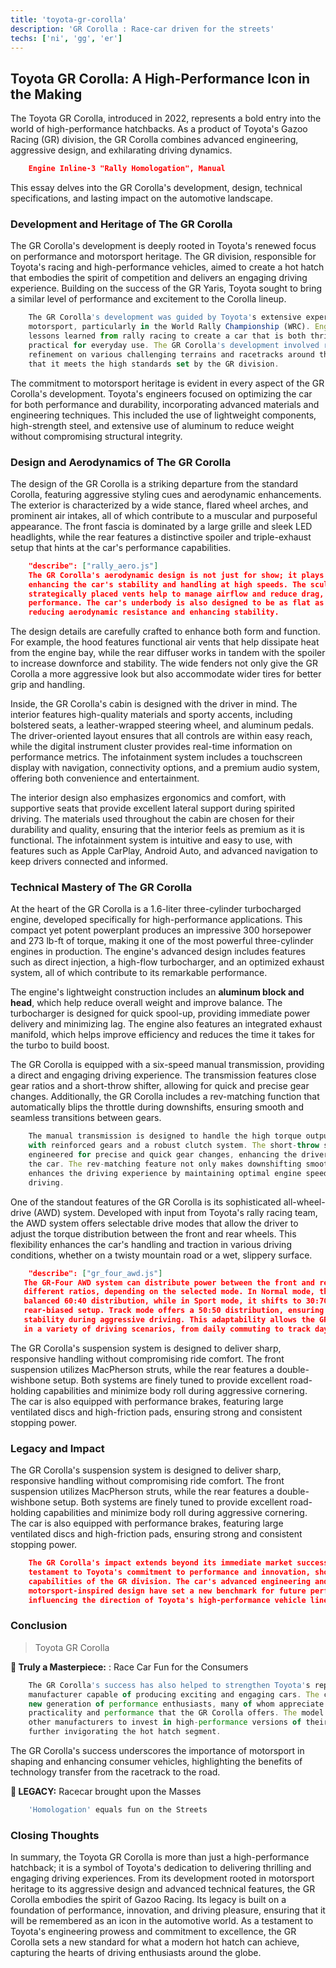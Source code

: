 ```yaml
---
title: 'toyota-gr-corolla'
description: 'GR Corolla : Race-car driven for the streets'
techs: ['ni', 'gg', 'er']
---
```


## Toyota GR Corolla: A High-Performance Icon in the Making
The Toyota GR Corolla, introduced in 2022, represents a bold entry into the world of high-performance hatchbacks. As a product of Toyota's Gazoo Racing (GR) division, the GR Corolla combines advanced engineering, aggressive design, and exhilarating driving dynamics. 

```json
    Engine Inline-3 "Rally Homologation", Manual
```

This essay delves into the GR Corolla's development, design, technical specifications, and lasting impact on the automotive landscape.

### Development and Heritage of The GR Corolla

The GR Corolla's development is deeply rooted in Toyota's renewed focus on performance and motorsport heritage. The GR division, responsible for Toyota's racing and high-performance vehicles, aimed to create a hot hatch that embodies the spirit of competition and delivers an engaging driving experience. Building on the success of the GR Yaris, Toyota sought to bring a similar level of performance and excitement to the Corolla lineup.

```ts
    The GR Corolla's development was guided by Toyota's extensive experience in 
    motorsport, particularly in the World Rally Championship (WRC). Engineers drew on 
    lessons learned from rally racing to create a car that is both thrilling to drive and 
    practical for everyday use. The GR Corolla's development involved rigorous testing and 
    refinement on various challenging terrains and racetracks around the world, ensuring 
    that it meets the high standards set by the GR division.
```

The commitment to motorsport heritage is evident in every aspect of the GR Corolla's development. Toyota's engineers focused on optimizing the car for both performance and durability, incorporating advanced materials and engineering techniques. This included the use of lightweight components, high-strength steel, and extensive use of aluminum to reduce weight without compromising structural integrity.

### Design and Aerodynamics of The GR Corolla
The design of the GR Corolla is a striking departure from the standard Corolla, featuring aggressive styling cues and aerodynamic enhancements. The exterior is characterized by a wide stance, flared wheel arches, and prominent air intakes, all of which contribute to a muscular and purposeful appearance. The front fascia is dominated by a large grille and sleek LED headlights, while the rear features a distinctive spoiler and triple-exhaust setup that hints at the car's performance capabilities.

```json
    "describe": ["rally_aero.js"]
    The GR Corolla's aerodynamic design is not just for show; it plays a crucial role in 
    enhancing the car's stability and handling at high speeds. The sculpted bodywork and 
    strategically placed vents help to manage airflow and reduce drag, improving overall 
    performance. The car's underbody is also designed to be as flat as possible, further 
    reducing aerodynamic resistance and enhancing stability.
```
The design details are carefully crafted to enhance both form and function. For example, the hood features functional air vents that help dissipate heat from the engine bay, while the rear diffuser works in tandem with the spoiler to increase downforce and stability. The wide fenders not only give the GR Corolla a more aggressive look but also accommodate wider tires for better grip and handling.

Inside, the GR Corolla's cabin is designed with the driver in mind. The interior features high-quality materials and sporty accents, including bolstered seats, a leather-wrapped steering wheel, and aluminum pedals. The driver-oriented layout ensures that all controls are within easy reach, while the digital instrument cluster provides real-time information on performance metrics. The infotainment system includes a touchscreen display with navigation, connectivity options, and a premium audio system, offering both convenience and entertainment.

The interior design also emphasizes ergonomics and comfort, with supportive seats that provide excellent lateral support during spirited driving. The materials used throughout the cabin are chosen for their durability and quality, ensuring that the interior feels as premium as it is functional. The infotainment system is intuitive and easy to use, with features such as Apple CarPlay, Android Auto, and advanced navigation to keep drivers connected and informed.

### Technical Mastery of The GR Corolla

At the heart of the GR Corolla is a 1.6-liter three-cylinder turbocharged engine, developed specifically for high-performance applications. This compact yet potent powerplant produces an impressive 300 horsepower and 273 lb-ft of torque, making it one of the most powerful three-cylinder engines in production. The engine's advanced design includes features such as direct injection, a high-flow turbocharger, and an optimized exhaust system, all of which contribute to its remarkable performance.

The engine's lightweight construction includes an **aluminum block and head**, which help reduce overall weight and improve balance. The turbocharger is designed for quick spool-up, providing immediate power delivery and minimizing lag. The engine also features an integrated exhaust manifold, which helps improve efficiency and reduces the time it takes for the turbo to build boost.

The GR Corolla is equipped with a six-speed manual transmission, providing a direct and engaging driving experience. The transmission features close gear ratios and a short-throw shifter, allowing for quick and precise gear changes. Additionally, the GR Corolla includes a rev-matching function that automatically blips the throttle during downshifts, ensuring smooth and seamless transitions between gears.

```ts
    The manual transmission is designed to handle the high torque output of the engine, 
    with reinforced gears and a robust clutch system. The short-throw shifter is 
    engineered for precise and quick gear changes, enhancing the driver's connection to 
    the car. The rev-matching feature not only makes downshifting smoother but also 
    enhances the driving experience by maintaining optimal engine speed during spirited 
    driving.
```

One of the standout features of the GR Corolla is its sophisticated all-wheel-drive (AWD) system. Developed with input from Toyota's rally racing team, the AWD system offers selectable drive modes that allow the driver to adjust the torque distribution between the front and rear wheels. This flexibility enhances the car's handling and traction in various driving conditions, whether on a twisty mountain road or a wet, slippery surface.

```json
    "describe": ["gr_four_awd.js"]
   The GR-Four AWD system can distribute power between the front and rear axles in 
   different ratios, depending on the selected mode. In Normal mode, the system provides a 
   balanced 60:40 distribution, while in Sport mode, it shifts to 30:70 for a more 
   rear-biased setup. Track mode offers a 50:50 distribution, ensuring maximum grip and 
   stability during aggressive driving. This adaptability allows the GR Corolla to excel 
   in a variety of driving scenarios, from daily commuting to track days.
```
The GR Corolla's suspension system is designed to deliver sharp, responsive handling without compromising ride comfort. The front suspension utilizes MacPherson struts, while the rear features a double-wishbone setup. Both systems are finely tuned to provide excellent road-holding capabilities and minimize body roll during aggressive cornering. The car is also equipped with performance brakes, featuring large ventilated discs and high-friction pads, ensuring strong and consistent stopping power.

### Legacy and Impact

The GR Corolla's suspension system is designed to deliver sharp, responsive handling without compromising ride comfort. The front suspension utilizes MacPherson struts, while the rear features a double-wishbone setup. Both systems are finely tuned to provide excellent road-holding capabilities and minimize body roll during aggressive cornering. The car is also equipped with performance brakes, featuring large ventilated discs and high-friction pads, ensuring strong and consistent stopping power.

```json
    The GR Corolla's impact extends beyond its immediate market success. It serves as a 
    testament to Toyota's commitment to performance and innovation, showcasing the 
    capabilities of the GR division. The car's advanced engineering and 
    motorsport-inspired design have set a new benchmark for future performance models, 
    influencing the direction of Toyota's high-performance vehicle lineup.
```

### Conclusion
> Toyota GR Corolla

**🍭 Truly a Masterpiece:** : Race Car Fun for the Consumers


```javascript
    The GR Corolla's success has also helped to strengthen Toyota's reputation as a 
    manufacturer capable of producing exciting and engaging cars. The car has inspired a 
    new generation of performance enthusiasts, many of whom appreciate the blend of 
    practicality and performance that the GR Corolla offers. The model has also influenced 
    other manufacturers to invest in high-performance versions of their own compact cars, 
    further invigorating the hot hatch segment.
```

The GR Corolla's success underscores the importance of motorsport in shaping and enhancing consumer vehicles, highlighting the benefits of technology transfer from the racetrack to the road.

**🍭 LEGACY:** Racecar brought upon the Masses

```javascript
    'Homologation' equals fun on the Streets
```
### Closing Thoughts
In summary, the Toyota GR Corolla is more than just a high-performance hatchback; it is a symbol of Toyota's dedication to delivering thrilling and engaging driving experiences. From its development rooted in motorsport heritage to its aggressive design and advanced technical features, the GR Corolla embodies the spirit of Gazoo Racing. Its legacy is built on a foundation of performance, innovation, and driving pleasure, ensuring that it will be remembered as an icon in the automotive world. As a testament to Toyota's engineering prowess and commitment to excellence, the GR Corolla sets a new standard for what a modern hot hatch can achieve, capturing the hearts of driving enthusiasts around the globe.
